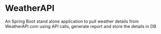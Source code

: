 # WeatherAPI
An Spring Boot stand alone application to pull weather details from WeatherAPI.com using API calls, generate report and store the details in DB
